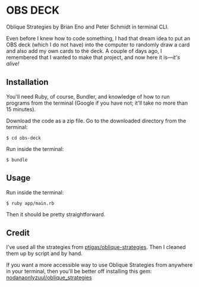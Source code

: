 # OBS DECK

Oblique Strategies by Brian Eno and Peter Schmidt in terminal CLI.

Even before I knew how to code something, I had that dream idea to put an OBS deck (which I do not have) into the computer to randomly draw a card and also add my own cards to the deck. A couple of days ago, I remembered that I wanted to make that project, and now here it is—_it's alive!_

## Installation

You'll need Ruby, of course, Bundler, and knowledge of how to run programs from the terminal (Google if you have not; it'll take no more than 15 minutes).

Download the code as a zip file.
Go to the downloaded directory from the terminal:

```
$ cd obs-deck
```

Run inside the terminal:

```
$ bundle
```

## Usage

Run inside the terminal:

```
$ ruby app/main.rb
```

Then it should be pretty straightforward.

## Credit

I've used all the strategies from [ptigas/oblique-strategies](https://github.com/ptigas/oblique-strategies/). Then I cleaned them up by script and by hand.

If you want a more accessible way to use Oblique Strategies from anywhere in your terminal, then you'll be better off installing this gem: [nodanaonlyzuul/oblique_strategies](https://github.com/nodanaonlyzuul/oblique_strategies)
